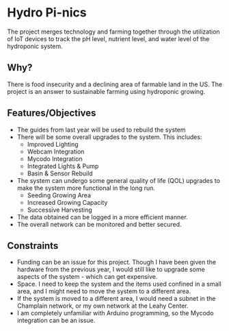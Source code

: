 # Hydro Pi-nics
The project merges technology and farming together through the utilization of IoT devices to track the pH level, nutrient level, and water level of the hydroponic system.

## Why?
 There is food insecurity and a declining area of farmable land in the US. The project is an answer to sustainable farming using hydroponic growing. 

## Features/Objectives
* The guides from last year will be used to rebuild the system
* There will be some overall upgrades to the system. This includes:
    * Improved Lighting
    * Webcam Integration 
    * Mycodo Integration
    * Integrated Lights & Pump
    * Basin & Sensor Rebuild
* The system can undergo some general quality of life (QOL) upgrades to make the system more functional in the long run.
    * Seeding Growing Area
    * Increased Growing Capacity
    * Successive Harvesting
* The data obtained can be logged in a more efficient manner.
* The overall network can be monitored and better secured. 

## Constraints
* Funding can be an issue for this project. Though I have been given the hardware from the previous year, I would still like to upgrade some aspects of the system - which can get expensive.
* Space. I need to keep the system and the items used confined in a small area, and I might need to move the system to a different area.
* If the system is moved to a different area, I would need a subnet in the Champlain network, or my own network at the Leahy Center.
* I am completely unfamiliar with Arduino programming, so the Mycodo integration can be an issue. 
